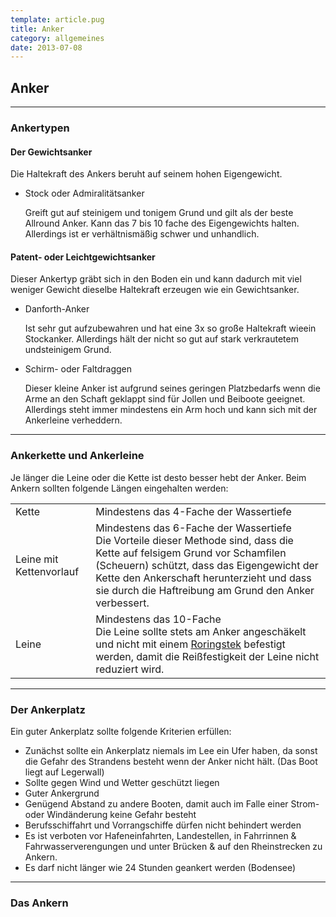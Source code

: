 ```yaml
---
template: article.pug
title: Anker
category: allgemeines
date: 2013-07-08
---
```


## Anker
--------

### Ankertypen

#### Der Gewichtsanker

Die Haltekraft des Ankers beruht auf seinem hohen Eigengewicht.

- Stock oder Admiralitätsanker

    Greift gut auf steinigem und tonigem Grund und gilt als der beste Allround Anker. Kann das 7 bis 10 fache des Eigengewichts halten. Allerdings ist er verhältnismäßig schwer und unhandlich.


#### Patent- oder Leichtgewichtsanker

Dieser Ankertyp gräbt sich in den Boden ein und kann dadurch mit viel
    weniger Gewicht dieselbe Haltekraft erzeugen wie ein Gewichtsanker.

- Danforth-Anker

    Ist sehr gut aufzubewahren und hat eine 3x so große Haltekraft wieein Stockanker.
    Allerdings hält der nicht so gut auf stark verkrautetem undsteinigem Grund.

- Schirm- oder Faltdraggen

    Dieser kleine Anker ist aufgrund seines geringen Platzbedarfs wenn die Arme an den
    Schaft geklappt sind für Jollen und Beiboote geeignet.
    Allerdings steht immer mindestens ein Arm hoch und kann
    sich mit der Ankerleine verheddern.

---

### Ankerkette und Ankerleine

Je länger die Leine oder die Kette ist desto besser hebt der Anker.
Beim Ankern sollten folgende Längen eingehalten werden:

<table>
    <tr>
        <td>Kette</td>
        <td>Mindestens das 4-Fache der Wassertiefe</td>
    </tr>
    <tr>
        <td>Leine mit Kettenvorlauf</td>
        <td>Mindestens das 6-Fache der Wassertiefe<br/>Die Vorteile dieser Methode sind, dass die Kette auf felsigem
            Grund vor Schamfilen (Scheuern) schützt, dass das Eigengewicht der Kette den Ankerschaft herunterzieht und
            dass sie durch die Haftreibung am Grund den Anker verbessert.
        </td>
    </tr>
    <tr>
        <td>Leine</td>
        <td>Mindestens das 10-Fache<br/>Die Leine sollte stets am Anker angeschäkelt und nicht mit einem
            <a href="knoten#roringstek">Roringstek</a> befestigt werden, damit die Reißfestigkeit der Leine nicht
            reduziert wird.
        </td>
    </tr>
</table>

---

### Der Ankerplatz

Ein guter Ankerplatz sollte folgende Kriterien erfüllen:

- Zunächst sollte ein Ankerplatz niemals im Lee ein Ufer haben,
    da sonst die Gefahr des Strandens besteht wenn der
    Anker nicht hält. (Das Boot liegt auf Legerwall)
- Sollte gegen Wind und Wetter geschützt liegen
- Guter Ankergrund
- Genügend Abstand zu andere Booten, damit auch im Falle einer Strom- oder Windänderung keine Gefahr besteht
- Berufsschiffahrt und Vorrangschiffe dürfen nicht behindert werden
- Es ist verboten vor Hafeneinfahrten, Landestellen, in Fahrrinnen &
    Fahrwasserverengungen und unter Brücken & auf den Rheinstrecken zu Ankern.
- Es darf nicht länger wie 24 Stunden geankert werden (Bodensee)

---

### Das Ankern

